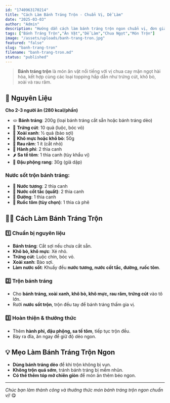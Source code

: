 ```yaml
---
id: "1740963170214"
title: "Cách Làm Bánh Tráng Trộn - Chuẩn Vị, Dễ Làm"
date: "2025-03-03"
author: "Admin"
description: "Hướng dẫn cách làm bánh tráng trộn ngon chuẩn vị, đơn giản tại nhà, với nước sốt đậm đà, topping hấp dẫn."
tags: ["Bánh Tráng Trộn","Ăn Vặt","Dễ Làm","Chua Ngọt","Món Trộn"]
image: "/assets/uploads/banh-trang-tron.jpg"
featured: "false"
slug: "banh-trang-tron"
filename: "banh-trang-tron.md"
status: "published"
---
```

> **Bánh tráng trộn** là món ăn vặt nổi tiếng với vị chua cay mặn ngọt hài hòa, kết hợp cùng các loại topping hấp dẫn như trứng cút, khô bò, xoài và rau răm.

## 🛒 **Nguyên Liệu**  
**Cho 2-3 người ăn (280 kcal/phần)**  

- 🫓 **Bánh tráng**: 200g (loại bánh tráng cắt sẵn hoặc bánh tráng dẻo)  
- 🥚 **Trứng cút**: 10 quả (luộc, bóc vỏ)  
- 🥭 **Xoài xanh**: ½ quả (bào sợi)  
- 🦑 **Khô mực hoặc khô bò**: 50g  
- 🌿 **Rau răm**: 1 ít (cắt nhỏ)  
- 🧅 **Hành phi**: 2 thìa canh  
- 🌶️ **Sa tế tôm**: 1 thìa canh (tùy khẩu vị)  
- 🥜 **Đậu phộng rang**: 30g (giã dập)  

### Nước sốt trộn bánh tráng:  
- 🥄 **Nước tương**: 2 thìa canh  
- 🍋 **Nước cốt tắc (quất)**: 2 thìa canh  
- 🍯 **Đường**: 1 thìa canh  
- 🦐 **Ruốc tôm (tùy chọn)**: 1 thìa cà phê  

## 👩‍🍳 **Cách Làm Bánh Tráng Trộn**  

### 1️⃣ **Chuẩn bị nguyên liệu**  
- **Bánh tráng**: Cắt sợi nếu chưa cắt sẵn.  
- **Khô bò, khô mực**: Xé nhỏ.  
- **Trứng cút**: Luộc chín, bóc vỏ.  
- **Xoài xanh**: Bào sợi.  
- **Làm nước sốt**: Khuấy đều **nước tương, nước cốt tắc, đường, ruốc tôm**.  

### 2️⃣ **Trộn bánh tráng**  
- Cho **bánh tráng, xoài xanh, khô bò, khô mực, rau răm, trứng cút** vào tô lớn.  
- Rưới **nước sốt trộn**, trộn đều tay để bánh tráng thấm gia vị.  

### 3️⃣ **Hoàn thiện & thưởng thức**  
- Thêm **hành phi, đậu phộng, sa tế tôm**, tiếp tục trộn đều.  
- Bày ra đĩa, ăn ngay để giữ độ dẻo ngon.  

## 💡 **Mẹo Làm Bánh Tráng Trộn Ngon**  
- **Dùng bánh tráng dẻo** để khi trộn không bị vụn.  
- **Không trộn quá sớm**, tránh bánh tráng bị mềm nhũn.  
- **Có thể thêm tóp mỡ chiên giòn** để món ăn thêm béo ngon.  

---
*Chúc bạn làm thành công và thưởng thức món bánh tráng trộn ngon chuẩn vị!* 😋